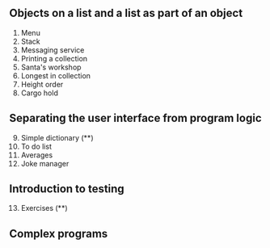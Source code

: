 ## Objects on a list and a list as part of an object
  1. Menu
  2. Stack
  3. Messaging service
  4. Printing a collection
  5. Santa's workshop
  6. Longest in collection
  7. Height order
  8. Cargo hold
  
## Separating the user interface from program logic
  9. Simple dictionary (**)
  10. To do list
  11. Averages
  12. Joke manager
 
## Introduction to testing
  13. Exercises (**)

## Complex programs